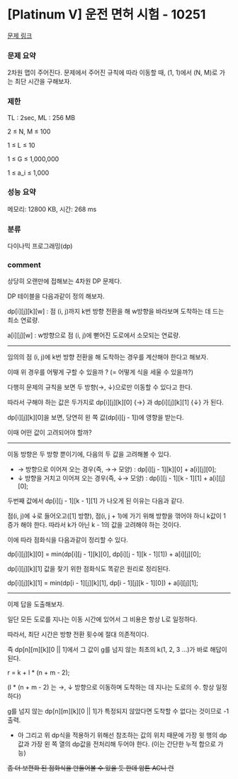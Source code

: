 
# [Platinum V] 운전 면허 시험 - 10251

[문제 링크](https://www.acmicpc.net/problem/10251)

### 문제 요약

<p> 2차원 맵이 주어진다. 문제에서 주어진 규칙에 따라 이동할 때, (1, 1)에서 (N, M)로 가는 최단 시간을 구해보자. </p>

### 제한

TL : 2sec, ML : 256 MB

2 ≤ N, M ≤ 100

1 ≤ L ≤ 10

1 ≤ G ≤ 1,000,000

1 ≤ a_i ≤ 1,000

### 성능 요약

메모리: 12800 KB, 시간: 268 ms

### 분류

다이나믹 프로그래밍(dp)

### comment

상당히 오랜만에 접해보는 4차원 DP 문제다.

DP 테이블을 다음과같이 정의 해보자.

dp[i][j][k][w] : 점 (i, j)까지 k번 방향 전환을 해 w방향을 바라보며 도착하는 데 드는 최소 연료량.

a[i][j][w] : w방향으로 점 (i, j)에 뻗어진 도로에서 소모되는 연료량.

-----------------------------------------------------------------------------------------------------------------------------------------------------------------------

임의의 점 (i, j)에 k번 방향 전환을 해 도착하는 경우를 계산해야 한다고 해보자.

이때 위 경우를 어떻게 구할 수 있을까 ? (= 어떻게 식을 세울 수 있을까?)

다행히 문제의 규칙을 보면 두 방향(→, ↓)으로만 이동할 수 있다고 한다.

따라서 구해야 하는 값은 두가지로 dp[i][j][k][0] {→} 과 dp[i][j][k][1] {↓} 가 된다.

dp[i][j][k][0]을 보면, 당연히 왼 쪽 값(dp[i][j - 1])에 영향을 받는다.

이때 어떤 값이 고려되어야 할까?

-----------------------------------------------------------------------------------------------------------------------------------------------------------------------

이동 방향은 두 방향 뿐이기에, 다음의 두 값을 고려해볼 수 있다.

* → 방향으로 이어져 오는 경우(즉, →→ 모양) : dp[i][j - 1][k][0] + a[i][j][0];
* ↓ 방향을 거치고 이어져 오는 경우(즉, ↓→ 모양) : dp[i][j - 1][k - 1][1] + a[i][j][0];

두번째 값에서 dp[i][j - 1][k - 1][1] 가 나오게 된 이유는 다음과 같다.

점(i, j)에 ↓로 들어오고([1] 방향), 점(i, j + 1)에 가기 위해 방향을 꺾어야 하니 k값이 1증가 해야 한다. 따라서 k가 아닌 k - 1의 값을 고려해야 하는 것이다.

이에 따라 점화식을 다음과같이 정리할 수 있다.

dp[i][j][k][0] = min(dp[i][j - 1][k][0], dp[i][j - 1][k - 1][1]) + a[i][j][0];

dp[i][j][k][1] 값을 찾기 위한 점화식도 똑같은 원리로 정리된다.

dp[i][j][k][1] = min(dp[i - 1][j][k][1], dp[i - 1][j][k - 1][0]) + a[i][j][1];

-----------------------------------------------------------------------------------------------------------------------------------------------------------------------

이제 답을 도출해보자.

일단 모든 도로를 지나는 이동 시간에 있어서 그 비용은 항상 L로 일정하다.

따라서, 최단 시간은 방향 전환 횟수에 절대 의존적이다.

즉 dp[n][m][k][0 || 1]에서 그 값이 g를 넘지 않는 최초의 k(1, 2, 3 ...)가 바로 해답이 된다.

r = k + l * (n + m - 2);

(l * (n + m - 2) 는 →, ↓ 방향으로 이동하며 도착하는 데 지나는 도로의 수. 항상 일정하다)

g를 넘지 않는 dp[n][m][k][0 || 1]가 특정되지 않았다면 도착할 수 없다는 것이므로 -1 출력.

+ 아 그리고 위 dp식을 적용하기 위해선 참조하는 값의 위치 때문에 가장 윗 행의 dp값과 가장 왼 쪽 열의 dp값을 전처리해 두어야 한다. (이는 간단한 누적 합으로 가능)

<del> 좀 더 보편화 된 점화식을 만들어볼 수 있을 듯 한데 암튼 AC니 런 </del>

